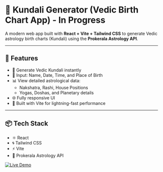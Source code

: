 # 🧿 Kundali Generator (Vedic Birth Chart App) - In Progress

A modern web app built with **React + Vite + Tailwind CSS** to generate Vedic astrology birth charts (Kundali) using the **Prokerala Astrology API**.

---

## 🌟 Features

- 🔮 Generate Vedic Kundali instantly  
- 📅 Input: Name, Date, Time, and Place of Birth  
- 📊 View detailed astrological data:  
  - Nakshatra, Rashi, House Positions  
  - Yogas, Doshas, and Planetary details  
- 🌐 Fully responsive UI  
- 💨 Built with Vite for lightning-fast performance  

---

## 📦 Tech Stack

- ⚛️ React  
- 🌀 Tailwind CSS  
- ⚡ Vite  
- 🔐 Prokerala Astrology API  

<a href="https://adityakaushik01.github.io/Kundali-Marg/" target="_blank">
  <img src="https://img.shields.io/badge/🔗 Live Demo-blue?style=for-the-badge" alt="Live Demo" />
</a>